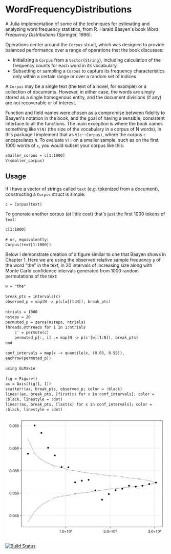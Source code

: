 # WordFrequencyDistributions
A Julia implementation of some of the techniques for estimating and analyzing word frequency statistics, from R. Harald Baayen's book _Word Frequency Distributions_ (Springer, 1996).

Operations center around the `Corpus` struct, which was designed to provide balanced performance over a range of operations that the book discusses:
- Initializing a `Corpus` from a `Vector{String}`, including calculation of the frequency counts for each word in its vocabulary
- Subsetting or sampling a `Corpus` to capture its frequency characteristics only within a certain range or over a random set of indices

A `Corpus` may be a single text (the text of a novel, for example) or a collection of documents. However, in either case, the words are simply stored as a single homogenous entity, and the document divisions (if any) are not recoverable or of interest.

Function and field names were chosen as a compromise between fidelity to Baayen's notation in the book, and the goal of having a sensible, consistent interface to all the functions. The main exception is where the book names something like `V(N)` (the size of the vocabulary in a corpus of N words), in this package I implement that as `V(c::Corpus)`, where the corpus `c` encapsulates `N`. To evaluate `V()` on a smaller sample, such as on the first 1000 words of `c`, you would subset your corpus like this:
```
smaller_corpus = c[1:1000]
V(smaller_corpus)
```

## Usage
If I have a vector of strings called `text` (e.g. tokenized from a document), constructing a `Corpus` struct is simple:
```
c = Corpus(text)
```

To generate another corpus (at little cost) that's just the first 1000 tokens of `text`:
```
c[1:1000]

# or, equivalently:
Corpus(text[1:1000])
```

Below I demonstrate creation of a figure similar to one that Baayen shows in Chapter 1. Here we are using the observed relative sample frequency `p` of the word "the" in the text, in 20 intervals of increasing size along with Monte Carlo confidence intervals generated from 1000 random permutations of the text:
```
w = "the"

break_pts = intervals(c)
observed_p = map(N -> p(c[w][1:N]), break_pts)

ntrials = 1000
nsteps = 20
permuted_p = zeros(nsteps, ntrials)
Threads.@threads for i in 1:ntrials
	c′ = permute(c)
	permuted_p[:, i] .= map(N -> p(c′[w][1:N]), break_pts)
end

conf_intervals = map(x -> quantile(x, (0.05, 0.95)), eachrow(permuted_p))

using GLMakie

fig = Figure()
ax = Axis(fig[1, 1])
scatter!(ax, break_pts, observed_p; color = :black)
lines!(ax, break_pts, [first(x) for x in conf_intervals]; color = :black, linestyle = :dot)
lines!(ax, break_pts, [last(x) for x in conf_intervals]; color = :black, linestyle = :dot)
```

![demo1](https://github.com/myersm0/WordFrequencyDistributions.jl/blob/main/examples/demo1.png)

[![Build Status](https://github.com/myersm0/WordFrequencyDistributions.jl/actions/workflows/CI.yml/badge.svg?branch=main)](https://github.com/myersm0/WordFrequencyDistributions.jl/actions/workflows/CI.yml?query=branch%3Amain)

